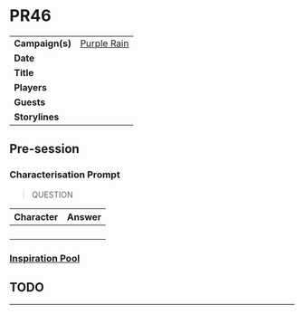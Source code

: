 # PR46

|||
| --- | --- |
| **Campaign(s)** | [Purple Rain](../campaigns/C1-purple-rain.md) | session.3
| **Date** | |
| **Title** | |
| **Players** | |
| **Guests** | |
| **Storylines** | |

## Pre-session

### Characterisation Prompt

> QUESTION

| Character | Answer |
| --- | --- |
| | | characterisation.1
| | |
| | |
| | |

### [Inspiration Pool](../mechanics/dm-inspiration.md)

## TODO

---

